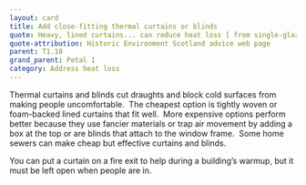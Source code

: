 ```yaml
---
layout: card
title: Add close-fitting thermal curtains or blinds
quote: Heavy, lined curtains... can reduce heat loss [ from single-glazed sash windows] by 14%
quote-attribution: Historic Environment Scotland advice web page
parent: T1.10
grand_parent: Petal 1
category: Address heat loss
---
```


<p>Thermal curtains and blinds cut draughts and block cold surfaces from making people uncomfortable.  The cheapest option is tightly woven or  foam-backed lined curtains that fit well.  More expensive options perform better because they use fancier materials or trap air movement by adding a box at the top or are blinds that attach to the window frame.  Some home sewers can make cheap but effective curtains and blinds.  </p><p> You can put a curtain on a fire exit to help during a building’s warmup, but it must be left open when people are in. </p> 

